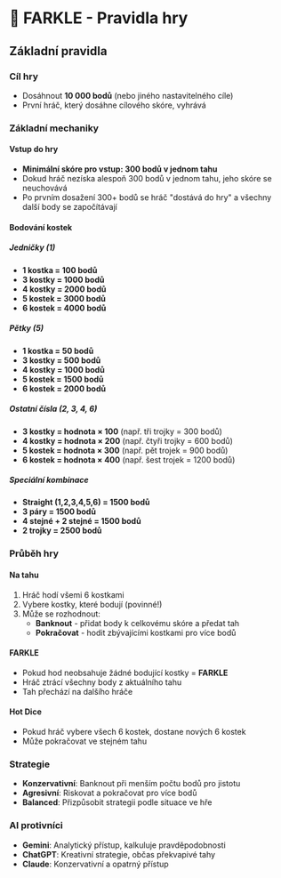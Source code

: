 # 🎲 FARKLE - Pravidla hry

## Základní pravidla

### Cíl hry
- Dosáhnout **10 000 bodů** (nebo jiného nastavitelného cíle)
- První hráč, který dosáhne cílového skóre, vyhrává

### Základní mechaniky

#### Vstup do hry
- **Minimální skóre pro vstup: 300 bodů v jednom tahu**
- Dokud hráč nezíska alespoň 300 bodů v jednom tahu, jeho skóre se neuchovává
- Po prvním dosažení 300+ bodů se hráč "dostává do hry" a všechny další body se započítávají

#### Bodování kostek

##### Jedničky (1)
- **1 kostka = 100 bodů**
- **3 kostky = 1000 bodů**
- **4 kostky = 2000 bodů**
- **5 kostek = 3000 bodů**
- **6 kostek = 4000 bodů**

##### Pětky (5)
- **1 kostka = 50 bodů**
- **3 kostky = 500 bodů**
- **4 kostky = 1000 bodů**
- **5 kostek = 1500 bodů**
- **6 kostek = 2000 bodů**

##### Ostatní čísla (2, 3, 4, 6)
- **3 kostky = hodnota × 100** (např. tři trojky = 300 bodů)
- **4 kostky = hodnota × 200** (např. čtyři trojky = 600 bodů)
- **5 kostek = hodnota × 300** (např. pět trojek = 900 bodů)
- **6 kostek = hodnota × 400** (např. šest trojek = 1200 bodů)

##### Speciální kombinace
- **Straight (1,2,3,4,5,6) = 1500 bodů**
- **3 páry = 1500 bodů**
- **4 stejné + 2 stejné = 1500 bodů**
- **2 trojky = 2500 bodů**

### Průběh hry

#### Na tahu
1. Hráč hodí všemi 6 kostkami
2. Vybere kostky, které bodují (povinné!)
3. Může se rozhodnout:
   - **Banknout** - přidat body k celkovému skóre a předat tah
   - **Pokračovat** - hodit zbývajícími kostkami pro více bodů

#### FARKLE
- Pokud hod neobsahuje žádné bodující kostky = **FARKLE**
- Hráč ztrácí všechny body z aktuálního tahu
- Tah přechází na dalšího hráče

#### Hot Dice
- Pokud hráč vybere všech 6 kostek, dostane nových 6 kostek
- Může pokračovat ve stejném tahu

### Strategie
- **Konzervativní**: Banknout při menším počtu bodů pro jistotu
- **Agresivní**: Riskovat a pokračovat pro více bodů
- **Balanced**: Přizpůsobit strategii podle situace ve hře

### AI protivníci
- **Gemini**: Analytický přístup, kalkuluje pravděpodobnosti
- **ChatGPT**: Kreativní strategie, občas překvapivé tahy
- **Claude**: Konzervativní a opatrný přístup
